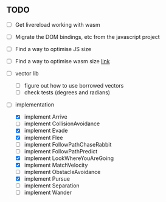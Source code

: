 ## TODO

- [ ] Get livereload working with wasm
- [ ] Migrate the DOM bindings, etc from the javascript project
- [ ] Find a way to optimise JS size
- [ ] Find a way to optimise wasm size [link](https://rustwasm.github.io/docs/book/game-of-life/code-size.html)

- [ ] vector lib
  - [ ] figure out how to use borrowed vectors
  - [ ] check tests (degrees and radians)

- [ ] implementation
  - [x] implement Arrive
  - [ ] implement CollisionAvoidance
  - [x] implement Evade
  - [x] implement Flee
  - [ ] implement FollowPathChaseRabbit
  - [ ] implement FollowPathPredict
  - [x] implement LookWhereYouAreGoing
  - [x] implement MatchVelocity
  - [ ] implement ObstacleAvoidance
  - [x] implement Pursue
  - [ ] implement Separation
  - [ ] implement Wander
